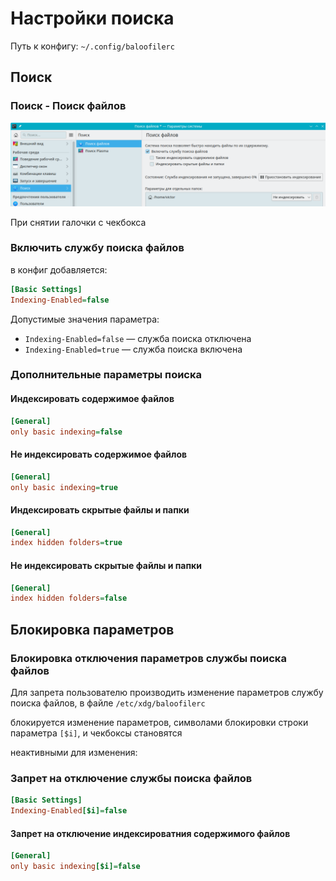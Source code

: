 # Настройки поиска

Путь к конфигу: `~/.config/baloofilerc`

## Поиск

### Поиск - Поиск файлов

![""](../img/20230713_124818.png "")

При снятии галочки с чекбокса

### Включить службу поиска файлов

в конфиг добавляется:

```ini
[Basic Settings]
Indexing-Enabled=false
```

Допустимые значения параметра:

* `Indexing-Enabled=false` — служба поиска отключена
* `Indexing-Enabled=true` — служба поиска включена

### Дополнительные параметры поиска

#### Индексировать содержимое файлов

```ini
[General]
only basic indexing=false
```

#### Не индексировать содержимое файлов

```ini
[General]
only basic indexing=true
```

#### Индексировать скрытые файлы и папки

```ini
[General]
index hidden folders=true
```

#### Не индексировать скрытые файлы и папки

```ini
[General]
index hidden folders=false
```

## Блокировка параметров

### Блокировка отключения параметров службы поиска файлов

Для запрета пользователю производить изменение параметров службу поиска файлов, в файле `/etc/xdg/baloofilerc`

блокируется изменение параметров, символами блокировки строки параметра `[$i]`, и чекбоксы становятся

неактивными для изменения:

### Запрет на отключение службы поиска файлов

```ini
[Basic Settings]
Indexing-Enabled[$i]=false
```

#### Запрет на отключение индексироватния содержимого файлов

```ini
[General]
only basic indexing[$i]=false
```
